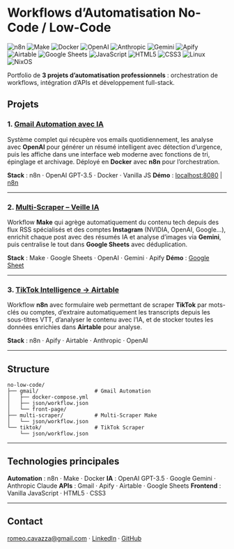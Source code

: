 # Workflows d’Automatisation No-Code / Low-Code

![n8n](https://img.shields.io/badge/n8n-EA4C89?logo=n8n\&logoColor=white)
![Make](https://img.shields.io/badge/Make-0085FF?logo=make\&logoColor=white)
![Docker](https://img.shields.io/badge/Docker-2496ED?logo=docker\&logoColor=white)
![OpenAI](https://img.shields.io/badge/OpenAI-412991?logo=openai\&logoColor=white)
![Anthropic](https://img.shields.io/badge/Anthropic-000000?logo=anthropic\&logoColor=white)
![Gemini](https://img.shields.io/badge/Google%20Gemini-4285F4?logo=google\&logoColor=white)
![Apify](https://img.shields.io/badge/Apify-FF9900?logo=apify\&logoColor=white)
![Airtable](https://img.shields.io/badge/Airtable-18BFFF?logo=airtable\&logoColor=white)
![Google Sheets](https://img.shields.io/badge/Google%20Sheets-34A853?logo=googlesheets\&logoColor=white)
![JavaScript](https://img.shields.io/badge/JavaScript-F7DF1E?logo=javascript\&logoColor=black)
![HTML5](https://img.shields.io/badge/HTML5-E34F26?logo=html5\&logoColor=white)
![CSS3](https://img.shields.io/badge/CSS3-1572B6?logo=css3\&logoColor=white)
![Linux](https://img.shields.io/badge/Linux-FCC624?logo=linux\&logoColor=black)
![NixOS](https://img.shields.io/badge/NixOS-5277C3?logo=nixos\&logoColor=white)

Portfolio de **3 projets d’automatisation professionnels** : orchestration de workflows, intégration d’APIs et développement full-stack.

## Projets

### 1. [Gmail Automation avec IA](gmail/)

Système complet qui récupère vos emails quotidiennement, les analyse avec **OpenAI** pour générer un résumé intelligent avec détection d’urgence, puis les affiche dans une interface web moderne avec fonctions de tri, épinglage et archivage.
Déployé en **Docker** avec **n8n** pour l’orchestration.

**Stack** : n8n · OpenAI GPT-3.5 · Docker · Vanilla JS
**Démo** : [localhost:8080](http://localhost:8080) | [n8n](http://localhost:5678)

---

### 2. [Multi-Scraper – Veille IA](multi-scraper/)

Workflow **Make** qui agrège automatiquement du contenu tech depuis des flux RSS spécialisés et des comptes **Instagram** (NVIDIA, OpenAI, Google…), enrichit chaque post avec des résumés IA et analyse d’images via **Gemini**, puis centralise le tout dans **Google Sheets** avec déduplication.

**Stack** : Make · Google Sheets · OpenAI · Gemini · Apify
**Démo** : [Google Sheet](https://docs.google.com/spreadsheets/d/17JXOTxNk7-EDYpSQIKgBH-hyClpwn7jkmSknl3Azs1A/edit)

---

### 3. [TikTok Intelligence → Airtable](tiktok/)

Workflow **n8n** avec formulaire web permettant de scraper **TikTok** par mots-clés ou comptes, d’extraire automatiquement les transcripts depuis les sous-titres VTT, d’analyser le contenu avec l’IA, et de stocker toutes les données enrichies dans **Airtable** pour analyse.

**Stack** : n8n · Apify · Airtable · Anthropic · OpenAI

---

## Structure

```
no-low-code/
├── gmail/                  # Gmail Automation
│   ├── docker-compose.yml
│   ├── json/workflow.json
│   └── front-page/
├── multi-scraper/          # Multi-Scraper Make
│   └── json/workflow.json
└── tiktok/                 # TikTok Scraper
    └── json/workflow.json
```

---

## Technologies principales

**Automation** : n8n · Make · Docker
**IA** : OpenAI GPT-3.5 · Google Gemini · Anthropic Claude
**APIs** : Gmail · Apify · Airtable · Google Sheets
**Frontend** : Vanilla JavaScript · HTML5 · CSS3

---

## Contact

[romeo.cavazza@gmail.com](mailto:romeo.cavazza@gmail.com) · [LinkedIn](https://www.linkedin.com/in/romeo-cavazza/) · [GitHub](https://github.com/RomeoCavazza)
